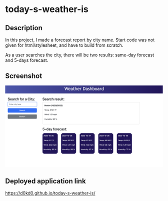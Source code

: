 # today-s-weather-is

## Description

In this project, I made a forecast report by city name. Start code was not given for html/stylesheet, and have to build from scratch.

As a user searches the city, there will be two results: same-day forecast and 5-days forecast.

## Screenshot
<img src="./assets/image/screenshot.png" />

## Deployed application link
https://d0kd0.github.io/today-s-weather-is/

